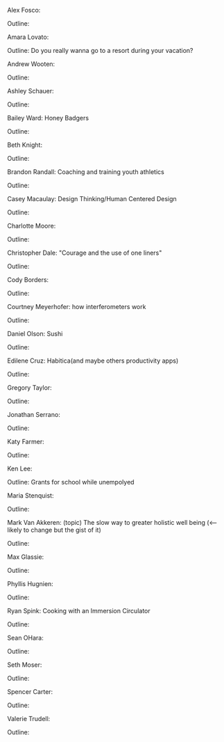 Alex Fosco:

Outline:


Amara Lovato:

Outline: Do you really wanna go to a resort during your vacation?


Andrew Wooten:

Outline:



Ashley Schauer:

Outline:



Bailey Ward: Honey Badgers

Outline:



Beth Knight:

Outline: 



Brandon Randall: Coaching and training youth athletics

Outline:



Casey Macaulay: Design Thinking/Human Centered Design

Outline:



Charlotte Moore:

Outline:



Christopher Dale:   "Courage and the use of one liners"

Outline:



Cody Borders:

Outline:



Courtney Meyerhofer: how interferometers work

Outline:




Daniel Olson: Sushi

Outline:


Edilene Cruz: Habitica(and maybe others productivity apps)

Outline:



Gregory Taylor:

Outline:



Jonathan Serrano:

Outline:



Katy Farmer:

Outline:



Ken Lee:

Outline: Grants for school while unempolyed



Maria Stenquist:

Outline:



Mark Van Akkeren: (topic) The slow way to greater holistic well being (<-- likely to change but the gist of it) 

Outline: 



Max Glassie:

Outline:



Phyllis Hugnien:

Outline:



Ryan Spink: Cooking with an Immersion Circulator

Outline:



Sean OHara:

Outline:



Seth Moser:

Outline:



Spencer Carter:

Outline:



Valerie Trudell:

Outline:




